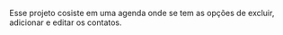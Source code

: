 Esse projeto cosiste em uma agenda onde se tem as opções de excluir, adicionar e editar os contatos.
